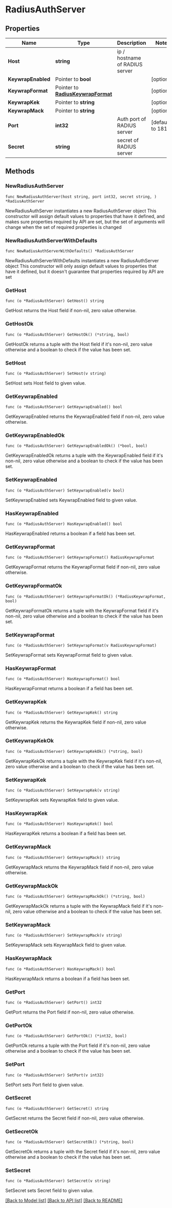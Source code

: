 # RadiusAuthServer

## Properties

Name | Type | Description | Notes
------------ | ------------- | ------------- | -------------
**Host** | **string** | ip / hostname of RADIUS server | 
**KeywrapEnabled** | Pointer to **bool** |  | [optional] 
**KeywrapFormat** | Pointer to [**RadiusKeywrapFormat**](RadiusKeywrapFormat.md) |  | [optional] 
**KeywrapKek** | Pointer to **string** |  | [optional] 
**KeywrapMack** | Pointer to **string** |  | [optional] 
**Port** | **int32** | Auth port of RADIUS server | [default to 1812]
**Secret** | **string** | secret of RADIUS server | 

## Methods

### NewRadiusAuthServer

`func NewRadiusAuthServer(host string, port int32, secret string, ) *RadiusAuthServer`

NewRadiusAuthServer instantiates a new RadiusAuthServer object
This constructor will assign default values to properties that have it defined,
and makes sure properties required by API are set, but the set of arguments
will change when the set of required properties is changed

### NewRadiusAuthServerWithDefaults

`func NewRadiusAuthServerWithDefaults() *RadiusAuthServer`

NewRadiusAuthServerWithDefaults instantiates a new RadiusAuthServer object
This constructor will only assign default values to properties that have it defined,
but it doesn't guarantee that properties required by API are set

### GetHost

`func (o *RadiusAuthServer) GetHost() string`

GetHost returns the Host field if non-nil, zero value otherwise.

### GetHostOk

`func (o *RadiusAuthServer) GetHostOk() (*string, bool)`

GetHostOk returns a tuple with the Host field if it's non-nil, zero value otherwise
and a boolean to check if the value has been set.

### SetHost

`func (o *RadiusAuthServer) SetHost(v string)`

SetHost sets Host field to given value.


### GetKeywrapEnabled

`func (o *RadiusAuthServer) GetKeywrapEnabled() bool`

GetKeywrapEnabled returns the KeywrapEnabled field if non-nil, zero value otherwise.

### GetKeywrapEnabledOk

`func (o *RadiusAuthServer) GetKeywrapEnabledOk() (*bool, bool)`

GetKeywrapEnabledOk returns a tuple with the KeywrapEnabled field if it's non-nil, zero value otherwise
and a boolean to check if the value has been set.

### SetKeywrapEnabled

`func (o *RadiusAuthServer) SetKeywrapEnabled(v bool)`

SetKeywrapEnabled sets KeywrapEnabled field to given value.

### HasKeywrapEnabled

`func (o *RadiusAuthServer) HasKeywrapEnabled() bool`

HasKeywrapEnabled returns a boolean if a field has been set.

### GetKeywrapFormat

`func (o *RadiusAuthServer) GetKeywrapFormat() RadiusKeywrapFormat`

GetKeywrapFormat returns the KeywrapFormat field if non-nil, zero value otherwise.

### GetKeywrapFormatOk

`func (o *RadiusAuthServer) GetKeywrapFormatOk() (*RadiusKeywrapFormat, bool)`

GetKeywrapFormatOk returns a tuple with the KeywrapFormat field if it's non-nil, zero value otherwise
and a boolean to check if the value has been set.

### SetKeywrapFormat

`func (o *RadiusAuthServer) SetKeywrapFormat(v RadiusKeywrapFormat)`

SetKeywrapFormat sets KeywrapFormat field to given value.

### HasKeywrapFormat

`func (o *RadiusAuthServer) HasKeywrapFormat() bool`

HasKeywrapFormat returns a boolean if a field has been set.

### GetKeywrapKek

`func (o *RadiusAuthServer) GetKeywrapKek() string`

GetKeywrapKek returns the KeywrapKek field if non-nil, zero value otherwise.

### GetKeywrapKekOk

`func (o *RadiusAuthServer) GetKeywrapKekOk() (*string, bool)`

GetKeywrapKekOk returns a tuple with the KeywrapKek field if it's non-nil, zero value otherwise
and a boolean to check if the value has been set.

### SetKeywrapKek

`func (o *RadiusAuthServer) SetKeywrapKek(v string)`

SetKeywrapKek sets KeywrapKek field to given value.

### HasKeywrapKek

`func (o *RadiusAuthServer) HasKeywrapKek() bool`

HasKeywrapKek returns a boolean if a field has been set.

### GetKeywrapMack

`func (o *RadiusAuthServer) GetKeywrapMack() string`

GetKeywrapMack returns the KeywrapMack field if non-nil, zero value otherwise.

### GetKeywrapMackOk

`func (o *RadiusAuthServer) GetKeywrapMackOk() (*string, bool)`

GetKeywrapMackOk returns a tuple with the KeywrapMack field if it's non-nil, zero value otherwise
and a boolean to check if the value has been set.

### SetKeywrapMack

`func (o *RadiusAuthServer) SetKeywrapMack(v string)`

SetKeywrapMack sets KeywrapMack field to given value.

### HasKeywrapMack

`func (o *RadiusAuthServer) HasKeywrapMack() bool`

HasKeywrapMack returns a boolean if a field has been set.

### GetPort

`func (o *RadiusAuthServer) GetPort() int32`

GetPort returns the Port field if non-nil, zero value otherwise.

### GetPortOk

`func (o *RadiusAuthServer) GetPortOk() (*int32, bool)`

GetPortOk returns a tuple with the Port field if it's non-nil, zero value otherwise
and a boolean to check if the value has been set.

### SetPort

`func (o *RadiusAuthServer) SetPort(v int32)`

SetPort sets Port field to given value.


### GetSecret

`func (o *RadiusAuthServer) GetSecret() string`

GetSecret returns the Secret field if non-nil, zero value otherwise.

### GetSecretOk

`func (o *RadiusAuthServer) GetSecretOk() (*string, bool)`

GetSecretOk returns a tuple with the Secret field if it's non-nil, zero value otherwise
and a boolean to check if the value has been set.

### SetSecret

`func (o *RadiusAuthServer) SetSecret(v string)`

SetSecret sets Secret field to given value.



[[Back to Model list]](../README.md#documentation-for-models) [[Back to API list]](../README.md#documentation-for-api-endpoints) [[Back to README]](../README.md)


